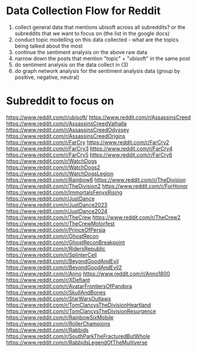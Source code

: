 # Data Collection Flow for Reddit

1. collect general data that mentions ubisoft across all subreddits? or the subreddits that we want to focus on (the list in the google docs)
2. conduct topic modelling on this data collected - what are the topics being talked about the most 
4. continue the sentiment analysis on the above raw data
3. narrow down the posts that mention "topic" + "ubisoft" in the same post 
4. do sentiment analysis on the data collect in (3)
5. do graph network analysis for the sentiment analysis data (group by positive, negative, neutral)

# Subreddit to focus on 

https://www.reddit.com/r/ubisoft/
https://www.reddit.com/r/AssassinsCreed 
https://www.reddit.com/r/AssassinsCreedValhalla  
https://www.reddit.com/r/AssassinsCreedOdyssey 
https://www.reddit.com/r/AssassinsCreedOrigins 
https://www.reddit.com/r/FarCry 
https://www.reddit.com/r/FarCry2 
https://www.reddit.com/r/FarCry3 
https://www.reddit.com/r/FarCry4 
https://www.reddit.com/r/FarCry5 
https://www.reddit.com/r/FarCry6 
https://www.reddit.com/r/WatchDogs 
https://www.reddit.com/r/WatchDogs2 
https://www.reddit.com/r/WatchDogsLegion 
https://www.reddit.com/r/Rainbow6 
https://www.reddit.com/r/TheDivision 
https://www.reddit.com/r/TheDivision2 
https://www.reddit.com/r/ForHonor 
https://www.reddit.com/r/ImmortalsFenyxRising 
https://www.reddit.com/r/JustDance 
https://www.reddit.com/r/JustDance2023 
https://www.reddit.com/r/JustDance2024 
https://www.reddit.com/r/TheCrew 
https://www.reddit.com/r/TheCrew2 
https://www.reddit.com/r/TheCrewMotorfest 
https://www.reddit.com/r/PrinceOfPersia 
https://www.reddit.com/r/GhostRecon 
https://www.reddit.com/r/GhostReconBreakpoint 
https://www.reddit.com/r/RidersRepublic 
https://www.reddit.com/r/SplinterCell 
https://www.reddit.com/r/BeyondGoodAndEvil 
https://www.reddit.com/r/BeyondGoodAndEvil2 
https://www.reddit.com/r/Anno 
https://www.reddit.com/r/Anno1800 
https://www.reddit.com/r/XDefiant 
https://www.reddit.com/r/AvatarFrontiersOfPandora 
https://www.reddit.com/r/SkullAndBones 
https://www.reddit.com/r/StarWarsOutlaws 
https://www.reddit.com/r/TomClancysTheDivisionHeartland 
https://www.reddit.com/r/TomClancysTheDivisionResurgence 
https://www.reddit.com/r/RainbowSixMobile 
https://www.reddit.com/r/RollerChampions 
https://www.reddit.com/r/Rabbids 
https://www.reddit.com/r/SouthParkTheFracturedButWhole 
https://www.reddit.com/r/RabbidsLegendOfTheMultiverse 
